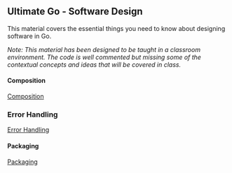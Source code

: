 ## Ultimate Go - Software Design

This material covers the essential things you need to know about designing software in Go.

*Note: This material has been designed to be taught in a classroom environment. The code is well commented but missing some of the contextual concepts and ideas that will be covered in class.*

#### Composition
[Composition](composition/composition.md)

### Error Handling
[Error Handling](error_handling/error_handling.md)

#### Packaging
[Packaging]()
